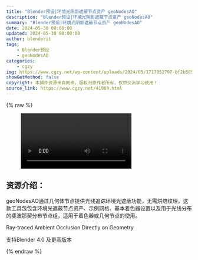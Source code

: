 ```yaml
---
title: "Blender预设|环境光阴影遮蔽节点资产 geoNodesAO"
description: "Blender预设|环境光阴影遮蔽节点资产 geoNodesAO"
summary: "Blender预设|环境光阴影遮蔽节点资产 geoNodesAO"
date: 2024-05-30 00:00:00
updated: 2024-05-30 00:00:00
author: blenderit
tags: 
    - Blender预设
    - geoNodesAO
categories:
    - cgzy
img: https://www.cgzy.net/wp-content/uploads/2024/05/1717052797-bf2b585aaeb7a04.webp
showGetMethod: false
copyright: 本插件资源来自网络，版权归原作者所有，仅供交流学习使用！
source_link: https://www.cgzy.net/41969.html
---
```


{% raw %}
<figure class="wp-block-video aligncenter"><video controls src="http://cloud.video.taobao.com/play/u/null/p/1/e/6/t/1/465331247629.mp4"></video></figure><div class="wp-block-pandastudio-title"><div class="title_style_01"><h2 id="h2-0">资源介绍：</h2></div></div><p class="is-style-text-indent-2em">geoNodesAO通过几何体节点提供光线追踪环境光遮蔽功能，无需烘焙纹理。这款工具包包含环境光遮蔽节点资产、示例网格、基本着色器设置以及用于光线分布的斐波那契分布节点组，适用于着色器或几何节点的使用。</p><p>Ray-traced Ambient Occlusion Directly on Geometry</p><div class="wp-block-pandastudio-tips"><div class="tip success "><p>支持Blender 4.0 及更高版本</p>
</div></div>
<div style="display: none">cgzy</div>
{% endraw %}